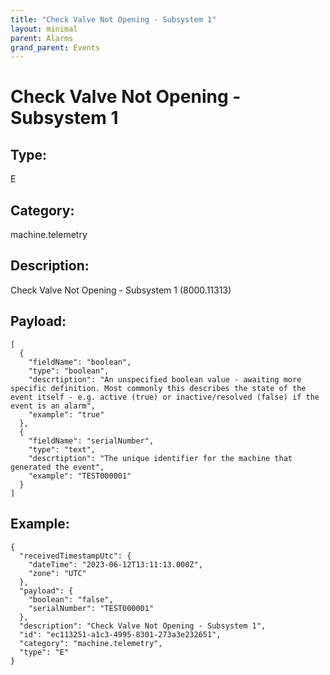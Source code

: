 ```yaml
---
title: "Check Valve Not Opening - Subsystem 1"
layout: minimal
parent: Alarms
grand_parent: Events
---
```


# Check Valve Not Opening - Subsystem 1

## Type:

E

## Category:

machine.telemetry

## Description: 

Check Valve Not Opening - Subsystem 1 (8000.11313)

## Payload:

```
[
  {
    "fieldName": "boolean",
    "type": "boolean",
    "descrtiption": "An unspecified boolean value - awaiting more specific definition. Most commonly this describes the state of the event itself - e.g. active (true) or inactive/resolved (false) if the event is an alarm",
    "example": "true"
  },
  {
    "fieldName": "serialNumber",
    "type": "text",
    "descrtiption": "The unique identifier for the machine that generated the event",
    "example": "TEST000001"
  }
]
```

## Example:

```
{
  "receivedTimestampUtc": {
    "dateTime": "2023-06-12T13:11:13.000Z",
    "zone": "UTC"
  },
  "payload": {
    "boolean": "false",
    "serialNumber": "TEST000001"
  },
  "description": "Check Valve Not Opening - Subsystem 1",
  "id": "ec113251-a1c3-4995-8301-273a3e232651",
  "category": "machine.telemetry",
  "type": "E"
}
```
